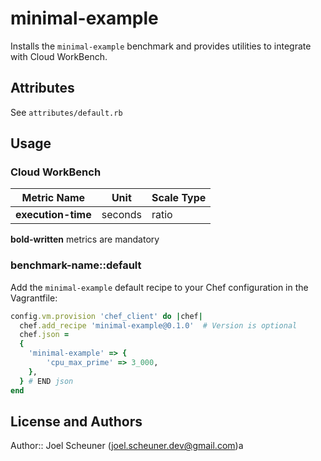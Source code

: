 # minimal-example

Installs the `minimal-example` benchmark and provides utilities to integrate with Cloud WorkBench.

## Attributes

See `attributes/default.rb`

## Usage

### Cloud WorkBench

| Metric Name                  | Unit              | Scale Type    |
| ---------------------------- | ----------------- | ------------- |
| **execution-time**           | seconds           | ratio         |

**bold-written** metrics are mandatory

### benchmark-name::default

Add the `minimal-example` default recipe to your Chef configuration in the Vagrantfile:

```ruby
config.vm.provision 'chef_client' do |chef|
  chef.add_recipe 'minimal-example@0.1.0'  # Version is optional
  chef.json =
  {
    'minimal-example' => {
        'cpu_max_prime' => 3_000,
    },
  } # END json
end
```

## License and Authors

Author:: Joel Scheuner (joel.scheuner.dev@gmail.com)a

